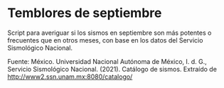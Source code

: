 # Temblores de septiembre

Script para averiguar si los sismos en septiembre son más potentes o frecuentes que en otros meses, con base en los datos del Servicio Sismológico Nacional.

Fuente:
México. Universidad Nacional Autónoma de México, I. d. G., Servicio Sismológico Nacional. (2021). Catálogo de sismos. Extraído de http://www2.ssn.unam.mx:8080/catalogo/
